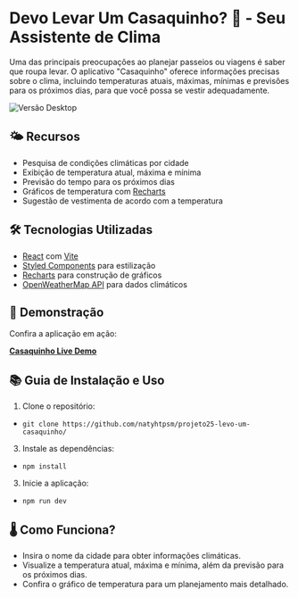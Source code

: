 # Devo Levar Um Casaquinho? 🧥 - Seu Assistente de Clima

Uma das principais preocupações ao planejar passeios ou viagens é saber que roupa levar. O aplicativo "Casaquinho" oferece informações precisas sobre o clima, incluindo temperaturas atuais, máximas, mínimas e previsões para os próximos dias, para que você possa se vestir adequadamente.

![Versão Desktop](link-para-imagem-desktop)

## 🌤️ Recursos

- Pesquisa de condições climáticas por cidade
- Exibição de temperatura atual, máxima e mínima
- Previsão do tempo para os próximos dias
- Gráficos de temperatura com [Recharts](https://recharts.org/en-US/)
- Sugestão de vestimenta de acordo com a temperatura

## 🛠️ Tecnologias Utilizadas

- [React](https://reactjs.org/) com [Vite](https://vitejs.dev/)
- [Styled Components](https://styled-components.com/) para estilização
- [Recharts](https://recharts.org/en-US/) para construção de gráficos
- [OpenWeatherMap API](https://openweathermap.org/) para dados climáticos

## 🚀 Demonstração

Confira a aplicação em ação:

[**Casaquinho Live Demo**](link-para-demo)

## 📚 Guia de Instalação e Uso

1. Clone o repositório:
 
  - `git clone https://github.com/natyhtpsm/projeto25-levo-um-casaquinho/`

3. Instale as dependências:

  - `npm install`

3. Inicie a aplicação:

  - `npm run dev`

## 🌡️ Como Funciona?

- Insira o nome da cidade para obter informações climáticas.
- Visualize a temperatura atual, máxima e mínima, além da previsão para os próximos dias.
- Confira o gráfico de temperatura para um planejamento mais detalhado.
